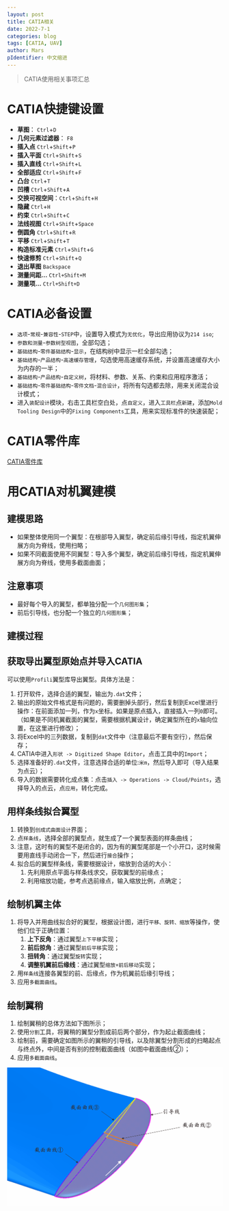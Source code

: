 ```yaml
---
layout: post
title: CATIA相关
date: 2022-7-1
categories: blog
tags: [CATIA, UAV]
author: Mars
pIdentifier: 中文缩进
---
```


> CATIA使用相关事项汇总

# CATIA快捷键设置
- **草图**： `Ctrl`+`D`
- **几何元素过滤器**： `F8`
- **插入点**	`Ctrl`+`Shift`+`P`
- **插入平面**	`Ctrl`+`Shift`+`S`
- **插入直线**	`Ctrl`+`Shift`+`L`
- **全部适应**	`Ctrl`+`Shift`+`F`
- **凸台**	`Ctrl`+`T`
- **凹槽**	`Ctrl`+`Shift`+`A`
- **交换可视空间**：`Ctrl`+`Shift`+`H`
- **隐藏**	`Ctrl`+`H`
- **约束**	`Ctrl`+`Shift`+`C`
- **法线视图**	`Ctrl`+`Shift`+`Space`
- **倒圆角**	`Ctrl`+`Shift`+`R`
- **平移**	`Ctrl`+`Shift`+`T`
- **构造标准元素**	`Ctrl`+`Shift`+`G`
- **快速修剪**	`Ctrl`+`Shift`+`Q`
- **退出草图**	`Backspace`
- **测量间距...** `Ctrl+Shift+M`
- **测量项...** `Ctrl+Shift+D`

# CATIA必备设置
- `选项`-`常规`-`兼容性`-`STEP`中，设置导入模式为`无优化`，导出应用协议为`214 iso`;
- `参数和测量`-`参数树型视图`，全部勾选；
- `基础结构`-`零件基础结构`-`显示`，在结构树中显示一栏全部勾选；
- `基础结构`-`产品结构`-`高速缓存管理`，勾选使用高速缓存系统，并设置高速缓存大小为内存的一半；
- `基础结构`-`产品结构`-`自定义树`，将材料、参数、关系、约束和应用程序激活；
- `基础结构`-`零件基础结构`-`零件文档`-`混合设计`，将所有勾选都去除，用来关闭混合设计模式；
- 进入`装配设计`模块，右击工具栏空白处，点`自定义`，进入`工具栏`点`新建`，添加`Mold Tooling Design`中的`Fixing Components`工具，用来实现标准件的快速装配；

# CATIA零件库
[CATIA零件库](/assets/Files/Catia超级副本.zip)

# 用CATIA对机翼建模
## 建模思路

- 如果整体使用同一个翼型：在根部导入翼型，确定前后缘引导线，指定机翼伸展方向为脊线，使用扫略；
- 如果不同截面使用不同翼型：导入多个翼型，确定前后缘引导线，指定机翼伸展方向为脊线，使用多截面曲面；

## 注意事项

- 最好每个导入的翼型，都单独分配一个`几何图形集`；
- 前后引导线，也分配一个独立的`几何图形集`；

## 建模过程

## 获取导出翼型原始点并导入CATIA

可以使用`Profili`翼型库导出翼型。具体方法是：

1. 打开软件，选择合适的翼型，输出为`.dat`文件；
2. 输出的原始文件格式是有问题的，需要删掉头部行，然后复制到Excel里进行操作：在前面添加一列，作为`x`坐标。如果是原点插入，直接插入一列`0`即可。（如果是不同机翼截面的翼型，需要根据机翼设计，确定翼型所在的`x`轴向位置，在这里进行修改）；
3. 将Excel中的三列数据，复制到`dat`文件中（注意最后不要有空行），然后保存；
4. CATIA中进入`形状 -> Digitized Shape Editor`，点击工具中的`Import`；
5. 选择准备好的`.dat`文件，注意选择合适的单位:`米m`，然后导入即可（导入结果为点云）；
6. 导入的数据需要转化成点集：点击`插入 -> Operations -> Cloud/Points`，选择导入的点云，点`应用`，转化完成。

## 用样条线拟合翼型

1. 转换到`创成式曲面设计`界面；
2. 点`样条线`，选择全部的翼型点，就生成了一个翼型表面的样条曲线；
3. 注意，这时有的翼型不是闭合的，因为有的翼型尾部是一个小开口，这时候需要用直线手动闭合一下，然后进行`接合`操作；
4. 拟合后的翼型样条线，需要根据设计，缩放到合适的大小：
   1. 先利用原点平面与样条线求交，获取翼型的前缘点；
   2. 利用缩放功能，参考点选前缘点，输入缩放比例，点确定；

## 绘制机翼主体

1. 将导入并用曲线拟合好的翼型，根据设计图，进行`平移、旋转、缩放`等操作，使他们位于正确位置：
   1. **上下反角**：通过翼型`上下平移`实现；
   2. **前后掠角**：通过翼型`前后平移`实现；
   3. **扭转角**：通过翼型`旋转`实现；
   4. **调整机翼前后缘线**：通过翼型`缩放+前后移动`实现；
2. 用`样条线`连接各翼型的前、后缘点，作为机翼前后缘引导线； 
3. 应用`多截面曲线`。

## 绘制翼稍

1. 绘制翼稍的总体方法如下图所示；
2. 使用`分割`工具，将翼稍的翼型分割成前后两个部分，作为起止截面曲线；
3. 绘制前，需要确定如图所示的翼稍的引导线，以及除翼型分割形成的扫略起点与终点外，中间是否有别的控制截面曲线（如图中截面曲线②）；
4. 应用`多截面曲线`。

![翼稍](/assets/posts/61.png)